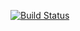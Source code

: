 [![Build Status](https://dev.azure.com/aks12345/shopping/_apis/build/status/shoppingapi-pipeline?branchName=main)](https://dev.azure.com/aks12345/shopping/_build/latest?definitionId=3&branchName=main)

